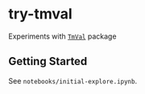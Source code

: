# try-tmval

Experiments with [`TmVal`](https://genedan.com/tmval/docs/intro.html) package

## Getting Started

See `notebooks/initial-explore.ipynb`.